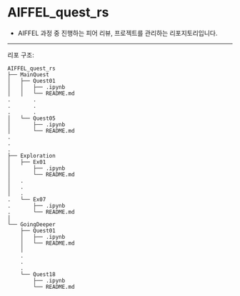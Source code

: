 # AIFFEL_quest_rs
- AIFFEL 과정 중 진행하는 피어 리뷰, 프로젝트를 관리하는 리포지토리입니다.

---
리포 구조:
```
AIFFEL_quest_rs
├── MainQuest
│   ├── Quest01
│   │   ├── .ipynb
│   │   └── README.md
.		.
.		.
.		.
│   └── Quest05
│       ├── .ipynb
│       └── README.md
.
.
.
├── Exploration
│   ├── Ex01
│       ├── .ipynb
│       └── README.md
│   .
│   .
│   .
.   └── Ex07
.       ├── .ipynb
.       └── README.md
│
└── GoingDeeper
    ├── Quest01
    │   ├── .ipynb
    │   └── README.md
    │
    .
    .
    .
    └── Quest18
        ├── .ipynb
        └── README.md
```
